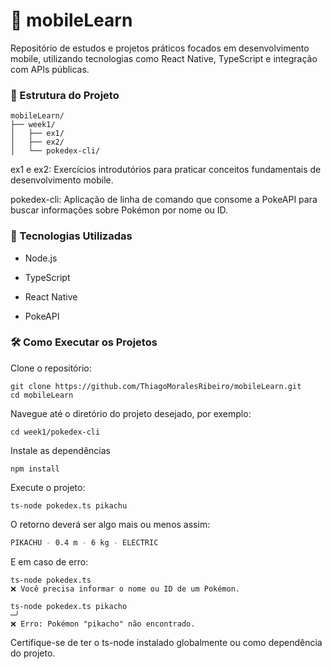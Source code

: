 # 📱 mobileLearn

Repositório de estudos e projetos práticos focados em desenvolvimento mobile, utilizando tecnologias como React Native, TypeScript e integração com APIs públicas.

### 📂 Estrutura do Projeto

```
mobileLearn/
├── week1/
│   ├── ex1/
│   ├── ex2/
│   └── pokedex-cli/

```

ex1 e ex2: Exercícios introdutórios para praticar conceitos fundamentais de desenvolvimento mobile.

pokedex-cli: Aplicação de linha de comando que consome a PokeAPI para buscar informações sobre Pokémon por nome ou ID.

### 🚀 Tecnologias Utilizadas

-    Node.js

-   TypeScript

-   React Native

-   PokeAPI

### 🛠️ Como Executar os Projetos

Clone o repositório:
```
git clone https://github.com/ThiagoMoralesRibeiro/mobileLearn.git
cd mobileLearn
```

Navegue até o diretório do projeto desejado, por exemplo:
```
cd week1/pokedex-cli
```
Instale as dependências
```
npm install
```
Execute o projeto:
```
ts-node pokedex.ts pikachu
```
O retorno deverá ser algo mais ou menos assim:
```bash
PIKACHU - 0.4 m - 6 kg - ELECTRIC
```
E em caso de erro:
```
ts-node pokedex.ts
❌ Você precisa informar o nome ou ID de um Pokémon.

ts-node pokedex.ts pikacho                                                                                                                                           ─╯
❌ Erro: Pokémon "pikacho" não encontrado.
```

Certifique-se de ter o ts-node instalado globalmente ou como dependência do projeto.

